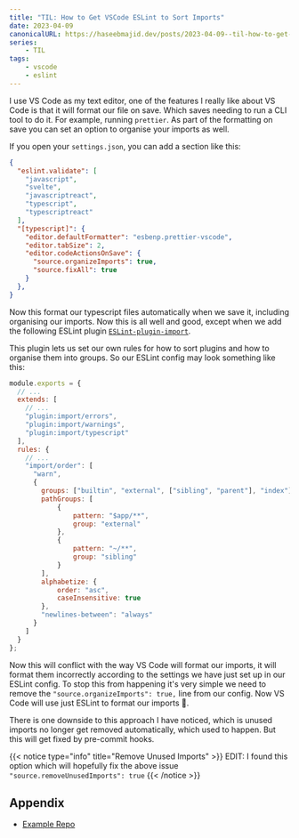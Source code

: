 ```yaml
---
title: "TIL: How to Get VSCode ESLint to Sort Imports"
date: 2023-04-09
canonicalURL: https://haseebmajid.dev/posts/2023-04-09--til-how-to-get-vscode-eslint-to-sort-imports-
series:
    - TIL
tags:
    - vscode
    - eslint
---
```


I use VS Code as my text editor, one of the features I really like about VS Code is that it will format our file on save.
Which saves needing to run a CLI tool to do it. For example, running `prettier`. As part of the formatting on save you can
set an option to organise your imports as well.

If you open your `settings.json`, you can add a section like this:

```json
{
  "eslint.validate": [
    "javascript",
    "svelte",
    "javascriptreact",
    "typescript",
    "typescriptreact"
  ],
  "[typescript]": {
    "editor.defaultFormatter": "esbenp.prettier-vscode",
    "editor.tabSize": 2,
    "editor.codeActionsOnSave": {
      "source.organizeImports": true,
      "source.fixAll": true
    }
  },
}
```

Now this format our typescript files automatically when we save it, including organising our imports.
Now this is all well and good, except when we add the following ESLint plugin
[`ESLint-plugin-import`](https://github.com/import-js/ESLint-plugin-import).

This plugin lets us set our own rules for how to sort plugins and how to organise them into groups.
So our ESLint config may look something like this:


```js
module.exports = {
  // ...
  extends: [
    // ...
    "plugin:import/errors",
    "plugin:import/warnings",
    "plugin:import/typescript"
  ],
  rules: {
    // ...
    "import/order": [
      "warn",
      {
        groups: ["builtin", "external", ["sibling", "parent"], "index"],
        pathGroups: [
            {
                pattern: "$app/**",
                group: "external"
            },
            {
                pattern: "~/**",
                group: "sibling"
            }
        ],
        alphabetize: {
            order: "asc",
            caseInsensitive: true
        },
        "newlines-between": "always"
      }
    ]
  }
};
```

Now this will conflict with the way VS Code will format our imports, it will format them incorrectly according to the settings we have
just set up in our ESLint config. To stop this from happening it's very simple we need to remove the `"source.organizeImports": true,`
line from our config. Now VS Code will use just ESLint to format our imports 🎉.

There is one downside to this approach I have noticed, which is unused imports no longer get removed automatically, which used to happen.
But this will get fixed by pre-commit hooks.


{{< notice type="info" title="Remove Unused Imports" >}}
EDIT: I found this option which will hopefully fix the above issue `"source.removeUnusedImports": true`
{{< /notice >}}


## Appendix

- [Example Repo](https://gitlab.com/bookmarkey/gui/-/blob/7ce4d9326b610ae16840691d16fbb82a6ec4f5ee/.ESLintrc.cjs)